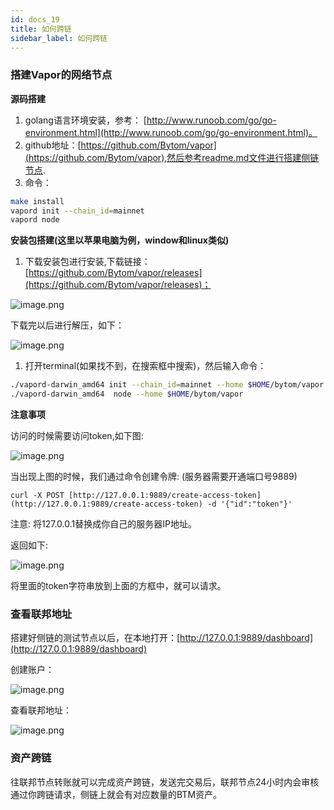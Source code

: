 ```yaml
---
id: docs_19
title: 如何跨链
sidebar_label: 如何跨链
---
```


### 搭建Vapor的网络节点

**源码搭建**

1. golang语言环境安装，参考： [http://www.runoob.com/go/go-environment.html](http://www.runoob.com/go/go-environment.html)。
1. github地址：[https://github.com/Bytom/vapor](https://github.com/Bytom/vapor),然后参考readme.md文件进行搭建侧链节点.
1. 命令：
```bash
make install
vapord init --chain_id=mainnet
vapord node
```

**安装包搭建(这里以苹果电脑为例，window和linux类似)**

1. 下载安装包进行安装,下载链接：[https://github.com/Bytom/vapor/releases](https://github.com/Bytom/vapor/releases)；

![image.png](https://i.ibb.co/yV076mB/47.png)

下载完以后进行解压，如下：

![image.png](https://i.ibb.co/rKBF7kN/48.jpg)

1. 打开terminal(如果找不到，在搜索框中搜索)，然后输入命令：
```bash
./vapord-darwin_amd64 init --chain_id=mainnet --home $HOME/bytom/vapor
./vapord-darwin_amd64  node --home $HOME/bytom/vapor
```

**注意事项**

访问的时候需要访问token,如下图:

![image.png](https://i.ibb.co/n3FH3Tk/49.png)

当出现上图的时候，我们通过命令创建令牌: (服务器需要开通端口号9889)

```
curl -X POST [http://127.0.0.1:9889/create-access-token](http://127.0.0.1:9889/create-access-token) -d '{"id":"token"}'
```

注意: 将127.0.0.1替换成你自己的服务器IP地址。

返回如下:

![image.png](https://i.ibb.co/166hP28/50.png)

将里面的token字符串放到上面的方框中，就可以请求。

### 查看联邦地址

搭建好侧链的测试节点以后，在本地打开：[http://127.0.0.1:9889/dashboard](http://127.0.0.1:9889/dashboard)

创建账户：

![image.png](https://i.ibb.co/1Z4Fwj6/51.png)

查看联邦地址：

![image.png](https://i.ibb.co/xG4Fc5z/We-Chatc645b5585ac50fa4beb34a453a5d2579.png)

### 资产跨链

往联邦节点转账就可以完成资产跨链，发送完交易后，联邦节点24小时内会审核通过你跨链请求，侧链上就会有对应数量的BTM资产。

